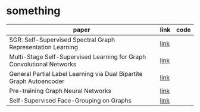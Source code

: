 # something

|  paper   | link  | code |
|  ----  | ----  | ---- |
| SGR: Self-Supervised Spectral Graph Representation Learning | [link](https://arxiv.org/abs/1811.06237) |      |
| Multi-Stage Self-Supervised Learning for Graph Convolutional Networks | [link](https://arxiv.org/abs/1902.11038) |     |
| General Partial Label Learning via Dual Bipartite Graph Autoencoder | [link](https://arxiv.org/abs/2001.01290) |       |
| Pre-training Graph Neural Networks | [link](https://arxiv.org/pdf/1905.12265.pdf) |   |
| Self-Supervised Face-Grouping on Graphs | [link]() |   |
